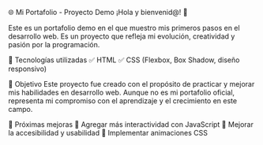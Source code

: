 🌐 Mi Portafolio - Proyecto Demo
¡Hola y bienvenid@! 🚀

Este es un portafolio demo en el que muestro mis primeros pasos en el desarrollo web. Es un proyecto que refleja mi evolución, creatividad y pasión por la programación.

🔹 Tecnologías utilizadas
✅ HTML
✅ CSS (Flexbox, Box Shadow, diseño responsivo)

🎯 Objetivo
Este proyecto fue creado con el propósito de practicar y mejorar mis habilidades en desarrollo web. Aunque no es mi portafolio oficial, representa mi compromiso con el aprendizaje y el crecimiento en este campo.

📌 Próximas mejoras
🔸 Agregar más interactividad con JavaScript
🔸 Mejorar la accesibilidad y usabilidad
🔸 Implementar animaciones CSS
